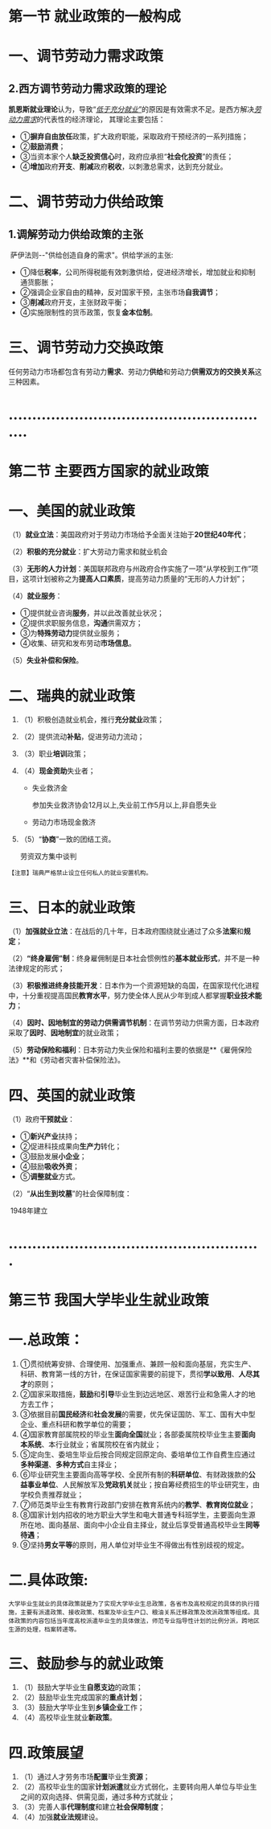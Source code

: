 # **第一节 就业政策的一般构成**

# 一、调节劳动力需求政策

## 2.西方调节劳动力需求政策的理论

**凯恩斯就业理论**认为，导致“<u>*低于充分就业”*</u>的原因是有效需求不足。是西方解决<u>*劳动力需求*</u>的代表性的经济理论，  其理论主要包括：

- ①**摒弃自由放任**政策，扩大政府职能，采取政府干预经济的一系列措施；
- ②**鼓励消费**；
- ③当资本家个人**缺乏投资信心**时，政府应承担“**社会化投资**”的责任；
- ④**增加**政府**开支**、**削减**政府**税收**，以刺激总需求，达到充分就业。

# 二、调节劳动力供给政策

## 1.调解劳动力供给政策的主张

​      萨伊法则--"供给创造自身的需求"。供给学派的主张:

-  ①降低**税率**，公司所得税能有效刺激供给，促进经济增长，增加就业和抑制通货膨胀；
- ②强调企业家自由的精神，反对国家干预，主张市场**自我调节**；
- ③**削减**政府开支，主张财政平衡；
- ④实施限制性的货币政策，恢复**金本位制**。

# 三、调节劳动力交换政策

任何劳动力市场都包含有劳动力**需求**、劳动力**供给**和劳动力**供需双方的交换关系**这三种因素。

# .........................................................

# **第二节 主要西方国家的就业政策**

# 一、美国的就业政策

（1）**就业立法**：美国政府对于劳动力市场给予全面关注始于**20世纪40年代**；

（2）**积极的充分就业**：扩大劳动力需求和就业机会

（3）**无形的人力计划**：美国联邦政府与州政府合作实施了一项“从学校到工作”项目，这项计划被称之为**提高人口素质**，提高劳动力质量的“无形的人力计划”；

（4）**就业服务**：

- ①提供就业咨询**服务**，并以此改善就业状况；
- ②提供求职服务信息，**沟通**供需双方；
- ③为**特殊劳动力**提供就业服务；
- ④收集、研究和发布劳动**市场信息**。

（5）**失业补偿和保险**。

# 二、瑞典的就业政策

1. （1）积极创造就业机会，推行**充分就业**政策；

2. （2）提供流动**补贴**，促进劳动力流动；

3. （3）职业**培训**政策；

4. （4）**现金资助**失业者；

   - 失业救济金

     参加失业救济协会12月以上,失业前工作5月以上,非自愿失业

   - 劳动力市场现金救济

5. （5）“**协商**”一致的团结工资。

   劳资双方集中谈判

~~~
【注意】瑞典严格禁止设立任何私人的就业安置机构。
~~~

# 三、日本的就业政策

（1）**加强就业立法**：在战后的几十年，日本政府围绕就业通过了众多**法案**和**规定**；

（2）**“终身雇佣”制**：终身雇佣制是日本社会惯例性的**基本就业形式**，并不是一种法律规定的形式；

（3）**积极推进终身技能开发**：日本作为一个资源短缺的岛国，在国家现代化进程中，十分重视提高国民**教育水平**，努力使全体人民从少年到成人都掌握**职业技术能力**；

（4）**因时、因地制宜的劳动力供需调节机制**：在调节劳动力供需方面，日本政府采取了**因时**、**因地制宜**的就业政策；

（5）**劳动保险和福利**：日本劳动力失业保险和福利主要的依据是**《雇佣保险法》**和《劳动者灾害补偿保险法》。

# 四、英国的就业政策

（1）政府**干预就业**：

- ①**新兴产业**扶持；
- ②促进科技成果向**生产力**转化；
- ③鼓励发展**小企业**；
- ④鼓励**吸收外资**；
- ⑤**调整就业**方式。

（2）“**从出生到坟墓**”的社会保障制度：

​     1948年建立

# ......................................................

# **第三节 我国大学毕业生就业政策**

# 一.**总政策**：

1. ①贯彻统筹安排、合理使用、加强重点、兼顾一般和面向基层，充实生产、科研、教育第一线的方针，在保证国家需要的前提下，贯彻**学以致用**、**人尽其才**的原则；
2. ②国家采取措施，**鼓励**和**引导**毕业生到边远地区、艰苦行业和急需人才的地方去工作；
3. ③依据目前**国民经济**和**社会发展**的需要，优先保证国防、军工、国有大中型企业、重点科研和教学单位的需要；
4. ④国家教育部属院校的毕业生**面向全国**就业；各部委属院校毕业生主要**面向本系统**、本行业就业；省属院校在省内就业；
5. ⑤定向生、委培生毕业后按合同规定回原定向、委培单位工作自费生应通过**多种渠道**、**多种方式**自主择业；
6. ⑥毕业研究生主要面向高等学校、全民所有制的**科研单位**、有财政拨款的**公益事业单位**、人民解放军及**党政机关**就业；按自筹经费招生的毕业研究生，由学校负责推荐就业；
7. ⑦师范类毕业生有教育行政部门安排在教育系统内的**教学**、**教育岗位就业**；
8. ⑧国家计划内招收的地方职业大学生和电大普通专科班学生，主要面向生源所在地、面向基层、面向中小企业自主择业，就业后享受普通高校毕业生**同等待遇**；
9. ⑨坚持**男女平等**的原则，用人单位对毕业生不得做出有性别歧视的规定。

# 二.具体政策:

~~~
大学毕业生就业的具体政策就是为了实现大学毕业生总政策，各省市及高校规定的具体的执行措施，主要有派遣政策、接收政策、档案及毕业生户口、粮油关系迁移政策及改派政策等组成。具体政策的内容包括当年度高校派遣毕业生的具体做法，师范专业指导性计划的比例分派，跨地区生源的处理，档案转递等。
~~~

# 三、鼓励参与的就业政策

1. （1）鼓励大学毕业生**自愿支边**的政策；
2. （2）鼓励毕业生完成国家的**重点计划**；
3. （3）鼓励大学毕业生到**乡镇企业**工作；
4. （4）高校毕业生就业**新政策**。

# 四.政策展望

1. （1）通过人才劳务市场**配置**毕业生**资源**；
2. （2）高校毕业生的国家**计划派遣**就业方式弱化，主要转向用人单位与毕业生之间的双向选择、供需见面，通过多种方式就业；
3. （3）完善人事**代理制度**和建立**社会保障制度**；
4. （4）加强**就业法规**建设。